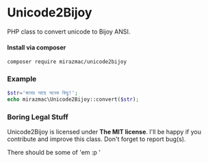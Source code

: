 # Unicode2Bijoy
PHP class to convert unicode to Bijoy ANSI.
#### Install via composer

```shell
composer require mirazmac/unicode2bijoy
```

### Example

```php
$str='জানার আছে অনেক কিছু!';
echo mirazmac\Unicode2Bijoy::convert($str);
```

### Boring Legal Stuff

Unicode2Bijoy is licensed under **The MIT license**. I'll be happy if you contribute and improve this class. Don't forget to report bug(s). 

There should be some of 'em :p '